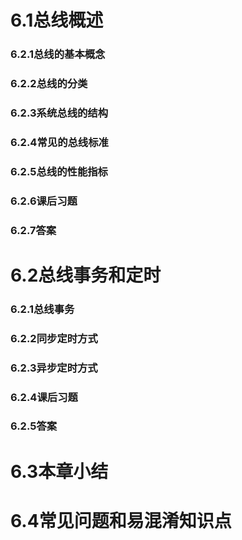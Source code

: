# 6.1总线概述

### 6.2.1总线的基本概念

### 6.2.2总线的分类

### 6.2.3系统总线的结构

### 6.2.4常见的总线标准

### 6.2.5总线的性能指标

### 6.2.6课后习题

### 6.2.7答案



# 6.2总线事务和定时

### 6.2.1总线事务

### 6.2.2同步定时方式

### 6.2.3异步定时方式

### 6.2.4课后习题

### 6.2.5答案



# 6.3本章小结



# 6.4常见问题和易混淆知识点